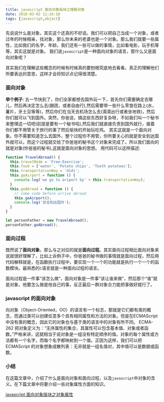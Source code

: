 ```yaml
---
title: javascript 面向对象版块之理解对象
date: 2018-03-02 11:24:10
tags: [javascript,object]
---
```

先说说什么是对象，其实这个还真的不好说。我们可以把自己当成一个对象，或者过年的时候相亲，找对象，那么你未来的老婆也是一个对象。那么我们就要一些属性，比如我们的名字，年龄。我们还有一些可以做的事情，比如看电影，玩手机等等，其实这就是对象。
我们说`javascript`是一种面向对象的语言，那什么又是面向对象呢？
<p class='tip'>其实我们在理解这些概念的时候有时候真的要刨根究底地去看看，真正的理解他们所要表达的意思，这样才会将知识点记得很清楚。</p>

### 面向对象
**举个例子**:
五一节快到了，你们全家都想去国外玩一下，首先你们需要确定去哪儿，然后再决定怎么去(跟团，或者自由行),然后需要带一些什么零食在路上(水，薯片，牙土豆等等)，然后你们在当天去机场怎么去(滴滴出行或者坐地铁)，然后你们就可以飞到国外。突然，你爸说，搞这些东西好复杂呀，不如我们叫一个秘书来整理这一切吧(前提是要有一个秘书哈),然后我们就直接负责到国外就行，接着你们都不用管关于旅行的事了然后愉快的开始玩吃鸡。
其实这就是一个面向对象。你不需要知道怎么去国外，整个过程你不用管，你所要关心的就是安全到达国外就可以，而这个过程就交给了你爸爸的秘书这个对象来完成了。所以我们面向的就是对象(你爸爸的秘书),这就是面向对象的思想。
用代码可以这样描述:

``` javascript
function TravelAbroad() {
  this.travelMode = 'Free-Exercise';
  this.food = ['water', 'Potato chips', 'Tooth potatoes'];
  this.transportationWay = 'didi';
  this.goAirport = function () {
    console.log('we go to ariport by' + this.transportationWay);
  }
  this.goAbroad = function () {
    // some code before arrive abroad
    this.goAirport();
    console.log('安全到达国外');
  }
}

let personFather = new TravelAbroad();
personFather.goAbroad();

```
### 面向过程
既然说了**面向对象**，那么与之对应的就是**面向过程**。其实面向过程相比面向对象来说就很好理解了，比如上诉例子中，你爸爸的秘书做的事情就是面向过程，然后用代码解释就是，在函数执行过程中，要实现一个一个的功能就是执行一个一个的函数模块。最熟悉的`C`语言就是一种面向过程的语言。

<p class="tip"> 面向过程是一件事“该怎么做“，面向对象是一件事“该让谁来做”，然后那个“谁”就是对象，他要怎么做是他自己的事，反正最后一群对象合力能把事做好就行了。</p>

### javascript 的面向对象
向对象（Object-Oriented，OO）的语言有一个标志，那就是它们都有类的概念，而通过类可以创建任意多个具有相同属性和方法的对象。但是在ECMAScript 中没有类的概念，因此它的对象也与基于类的语言中的对象有所不同。
ECMA-262 把对象定义为：“无序属性的集合，其属性可以包含基本值、对象或者函数。”严格来讲，这就相当于说对象是一组没有特定顺序的值。对象的每个属性或方法都有一个名字，而每个名字都映射到一个值。正因为这样，我们可以把 ECMAScript 的对象想象成散列表：无非就是一组名值对，其中值可以是数据或函数。

### 小结
在这篇文章中，介绍了什么是面向对象和面向过程，以及`javascript`中对象的含义。在下篇文章中将要介绍一些对象属性方面的知识。

[javascript 面向对象版块之对象属性](https://kuangpf.github.io/blog/2018/03/02/javascript-object-properties/)


